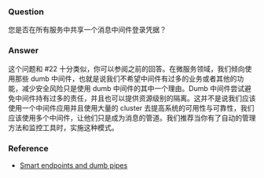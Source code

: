 ### Question

您是否在所有服务中共享一个消息中间件登录凭据？

### Answer

这个问题和 #22 十分类似，你可以参阅之前的回答。在微服务领域，我们倾向使用那些 dumb 中间件，也就是说我们不希望中间件有过多的业务或者其他的功能，减少安全风险只是使用 dumb 中间件的其中一个理由。Dumb 中间件尝试避免中间件持有过多的责任，并且也可以提供资源级别的隔离。这并不是说我们应该使用一个中间件应用并且使用大量的 cluster 去提高系统的可用性与可靠性，我们应该使用多个中间件，让他们只是成为消息的管道。我们推荐当你有了自动的管理方法和监控工具时，实施这种模式。

### Reference

- [Smart endpoints and dumb pipes](https://martinfowler.com/articles/microservices.html#SmartEndpointsAndDumbPipes)
